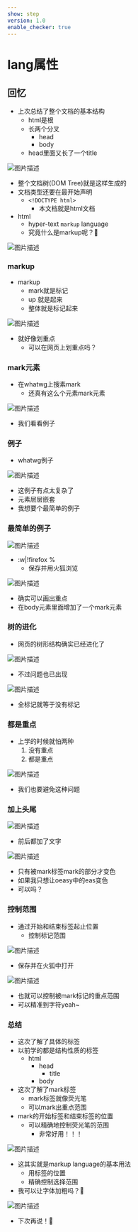 ```yaml
---
show: step
version: 1.0
enable_checker: true
---
```


# lang属性

## 回忆

- 上次总结了整个文档的基本结构
	- html是根
	- 长两个分叉
		- head
		- body
	- head里面又长了一个title

![图片描述](https://doc.shiyanlou.com/courses/uid1190679-20221206-1670326245689)

- 整个文档树(DOM Tree)就是这样生成的
- 文档类型还要在最开始声明
	- `<!DOCTYPE html>`
		- 本文档就是html文档
- html
	- hyper-text `markup` language
	- 究竟什么是markup呢？🤔

![图片描述](https://doc.shiyanlou.com/courses/uid1190679-20221120-1668950499974)

### markup

- markup 
	- mark就是标记
	- up 就是起来
	- 整体就是标记起来

![图片描述](https://doc.shiyanlou.com/courses/uid1190679-20221120-1668951582756)

- 就好像划重点
	- 可以在网页上划重点吗？

### mark元素

- 在whatwg上搜素mark
	- 还真有这么个元素mark元素

![图片描述](https://doc.shiyanlou.com/courses/uid1190679-20221120-1668951676737)

- 我们看看例子

### 例子

- whatwg例子

![图片描述](https://doc.shiyanlou.com/courses/uid1190679-20221120-1668952031985)

- 这例子有点太复杂了
- 元素层层嵌套
- 我想要个最简单的例子

### 最简单的例子

![图片描述](https://doc.shiyanlou.com/courses/uid1190679-20221120-1668952220487)

- :w|!firefox %
	- 保存并用火狐浏览

![图片描述](https://doc.shiyanlou.com/courses/uid1190679-20221120-1668952232940)

- 确实可以画出重点
- 在body元素里面增加了一个mark元素

### 树的进化

- 网页的树形结构确实已经进化了

![图片描述](https://doc.shiyanlou.com/courses/uid1190679-20221206-1670334377244)

- 不过问题也已出现

![图片描述](https://doc.shiyanlou.com/courses/uid1190679-20221206-1670334416905)

- 全标记就等于没有标记

### 都是重点

- 上学的时候就怕两种
	1. 没有重点
	2. 都是重点

![图片描述](https://doc.shiyanlou.com/courses/uid1190679-20221120-1668952296298)

- 我们也要避免这种问题

### 加上头尾

![图片描述](https://doc.shiyanlou.com/courses/uid1190679-20221120-1668952364471)

- 前后都加了文字

![图片描述](https://doc.shiyanlou.com/courses/uid1190679-20221120-1668952378916)

- 只有被mark标签mark的部分才变色
- 如果我只想让oeasy中的eas变色
- 可以吗？

### 控制范围

- 通过开始和结束标签起止位置
	- 控制标记范围

![图片描述](https://doc.shiyanlou.com/courses/uid1190679-20221120-1668952463687)

- 保存并在火狐中打开

![图片描述](https://doc.shiyanlou.com/courses/uid1190679-20221120-1668952482992)

- 也就可以控制被mark标记的重点范围
- 可以精准到字符yeah~

### 总结 

- 这次了解了具体的标签
- 以前学的都是结构性质的标签
	- html
		- head
			- title
		- body
- 这次了解了mark标签
	- mark标签就像荧光笔
	- 可以mark出重点范围
- mark的开始标签和结束标签的位置
	- 可以精确地控制荧光笔的范围
		- 非常好用！！！

![图片描述](https://doc.shiyanlou.com/courses/uid1190679-20221120-1668951582756)

- 这其实就是markup language的基本用法
	- 用标签的位置
	- 精确控制选择范围
- 我可以让字体加粗吗？🤔

![图片描述](https://doc.shiyanlou.com/courses/uid1190679-20221120-1668952948699)

- 下次再说！👋
